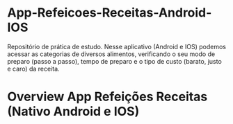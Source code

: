 # App-Refeicoes-Receitas-Android-IOS
 Repositório de prática de estudo. Nesse aplicativo (Android e IOS) podemos acessar as categorias de diversos alimentos, verificando o seu modo de preparo (passo a passo), tempo de preparo e o tipo de custo (barato, justo e caro) da receita.
 
 # Overview App Refeições Receitas (Nativo Android e IOS)
 
